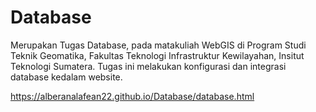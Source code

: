 # Database

Merupakan Tugas Database, pada matakuliah WebGIS di Program Studi Teknik Geomatika, Fakultas Teknologi Infrastruktur Kewilayahan, Insitut Teknologi Sumatera. Tugas ini melakukan konfigurasi dan integrasi database kedalam website. 


https://alberanalafean22.github.io/Database/database.html
